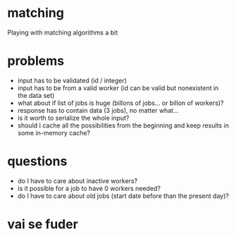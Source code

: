 # matching
Playing with matching algorithms a bit

# problems

- input has to be validated (id / integer)
- input has to be from a valid worker (id can be valid but nonexistent in the data set)
- what about if list of jobs is huge (billons of jobs... or billon of workers)?
- response has to contain data (3 jobs), no matter what...
- is it worth to serialize the whole input?
- should I cache all the possibilities from the beginning and keep results in some in-memory cache?


# questions

- do I have to care about inactive workers?
- is it possible for a job to have 0 workers needed?
- do I have to care about old jobs (start date before than the present day)?


# vai se fuder
